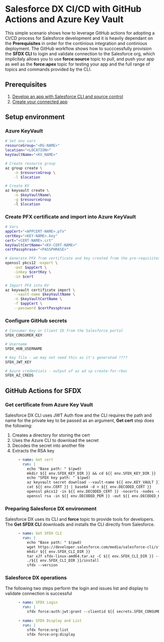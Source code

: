 # Salesforce DX CI/CD with GitHub Actions and Azure Key Vault

This simple scenario shows how to leverage GitHub actions for adopting a CI/CD process for Salesforce development and it is heavily dependant on the **Prerequisites** in order for the continious integration and continious deployment. The GitHub workflow shows how to succcessfully provision the **SFDX CLI** to login and validate connection to the Salesforce org, which implicitaly allows you to use **force:source** topic to pull, and push your app as well as the **force:apex** topic for testing your app and the full range of topics and commands provided by the CLI.

## Prerequisites

1. [Develop an app with Salesforce CLI and source control](https://trailhead.salesforce.com/content/learn/projects/develop-app-with-salesforce-cli-and-source-control)
2. [Create your connected app](https://trailhead.salesforce.com/content/learn/modules/sfdx_travis_ci/sfdx_travis_ci_connected_app?trail_id=sfdx_get_started)

## Setup environment

### Azure KeyVault

```bash
# Set env vars
resourceGroup="<RG-NAME>"
location="<LOCATION>"
keyVaultName="<KV_NAME>"

# Create resource group
az group create \
    -n $resourceGroup \
    -l $location

# Create KV
az keyvault create \
    -n $keyVaultName\
    -g $resourceGroup
    -l $location
```

### Create PFX certificate and import into Azure KeyVault

```bash
# Vars
appCert="<APPCERT-NAME>.pfx"
certKey="<KEY-NAME>.key"
cert="<CERT-NAME>.crt"
keyVaultCertName="<KV-CERT-NAME>"
certPassphrase="<PASSPHRASE>"

# Generate PFX from certificate and key created from the pre-requisites
openssl pkcs12 -export \
    -out $appCert \
    -inkey $certKey \
    -in $cert

# Import PFX into KV
az keyvault certificate import \
    --vault-name $keyVaultName \
    -n $keyVaultCertName \
    -f $appCert \
    --password $certPassphrase
```

### Configure GitHub secrets

```bash
# Consumer Key or Client ID from the Salesforce portal 
SFDX_CONSUMER_KEY

# Username
SFDX_HUB_USERNAME

# Key file - we may not need this as it's generated ????
SFDX_JWT_KEY

# Azure credentials - output of az ad sp create-for-rbac 
SFDX_AZ_CREDS
```

## GitHub Actions for SFDX

### Get certificate from Azure Key Vault

Salesforce DX CLI uses JWT Auth flow and the CLI requires the path and name for the private key to be passed as an argument, **Get cert** step does the following:

1. Creates a directory for storing the cert
2. Uses the Azure CLI to download the secret
3. Decodes the secret into another file
4. Extracts the RSA key

```yaml
      - name: Get cert
        run: |
          echo "Base path: " $(pwd)
          mkdir ${{ env.SFDX_KEY_DIR }} && cd ${{ env.SFDX_KEY_DIR }}
          echo "SFDX key path: " $(pwd)
          az keyvault secret download --vault-name ${{ env.KEY_VAULT }} -n ${{ env.KV_CERT }} -f ${{ env.CERT }}
          cat ${{ env.CERT }} | base64 -d > ${{ env.DECODED_CERT }}
          openssl pkcs12 -in ${{ env.DECODED_CERT }} -nocerts -nodes -out ${{ env.DECODED_PEM }} -passin pass:
          openssl rsa -in ${{ env.DECODED_PEM }} -out ${{ env.DECODED_KEY }}
```

### Preparing Salesforce DX environment

Salesforce DX uses its CLI and **force** topic to provide tools for developers. The **Get SFDX CLI** downloads and installs the CLI directly from Salesforce.

```yaml
      - name: Get SFDX CLI
        run: |
          echo "Base path: " $(pwd)
          wget https://developer.salesforce.com/media/salesforce-cli/sfdx-linux-amd64.tar.xz
          mkdir ${{ env.SFDX_CLI_DIR }}
          tar xJf sfdx-linux-amd64.tar.xz -C ${{ env.SFDX_CLI_DIR }} --strip-components 1
          ./${{ env.SFDX_CLI_DIR }}/install
          sfdx --version
```

### Salesforce DX operations

The following two steps perform the login and issues list and display to validate connection is successful

```yaml
      - name: SFDX Login
        run: |
          sfdx force:auth:jwt:grant --clientid ${{ secrets.SFDX_CONSUMER_KEY }} --jwtkeyfile ${{ env.SFDX_KEY_DIR }}/${{ env.DECODED_KEY }} --username ${{ secrets.SFDX_HUB_USERNAME }} --setdefaultdevhubusername
          
      - name: SFDX Display and List
        run: |
          sfdx force:org:list
          sfdx force:org:display
```
